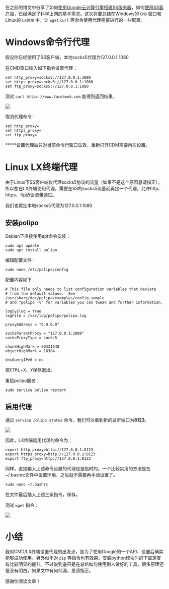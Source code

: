 在之前的博文中分享了如何[使用Google云计算引擎搭建SS服务器](https://segmentfault.com/a/1190000013399064)，如何[使用SS客户端](https://segmentfault.com/a/1190000013539547)，已经满足了科学上网的基本需求。这次将要总结在Windows的 `CMD` 窗口和Linux的 `LX终端` 中，让 `wget` `curl` 等命令使用代理需要进行的一些配置。



# Windows命令行代理

假设你已经使用了SS客户端，本地socks5代理为127.0.0.1:1080

在CMD窗口输入如下指令设置代理：

```nohighlight
set http_proxy=socks5://127.0.0.1:1080
set https_proxy=socks5://127.0.0.1:1080
set ftp_proxy=socks5://127.0.0.1:1080
```

测试 `curl https://www.facebook.com` 能得到返回结果。

![](http://ww1.sinaimg.cn/mw690/005MY9Xigy1fp4azce62uj30hd075t9e.jpg)



取消代理命令：

```
set http_proxy=
set https_proxy=
set ftp_proxy=
```

*****设置代理后只对当前命令行窗口生效，重新打开CDM需要再次设置。



# Linux LX终端代理

由于Linux下SS客户端仅代理socks5协议的流量（如果不是这个原因恳请指正）。所以想在LX终端使用代理，需要在SS的socks5流量前再接一个代理，允许http、https、ftp协议流量通过。

我们也假定本地socks5代理为127.0.0.1:1080

## 安装polipo

Debian下直接使用apt命令安装：

```shell
sudo apt update
sudo apt install polipo
```

编辑配置文件：

```nohighlight
sudo nano /etc/polipo/config
```

配置内容如下

```nohighlight
# This file only needs to list configuration variables that deviate
# from the default values.  See /usr/share/doc/polipo/examples/config.sample
# and "polipo -v" for variables you can tweak and further information.

logSyslog = true
logFile = /var/log/polipo/polipo.log

proxyAddress = "0.0.0.0"

socksParentProxy = "127.0.0.1:1080"
socksProxyType = socks5

chunkHighMark = 50331648
objectHighMark = 16384

dnsQueryIPv6 = no
```

按<kbd>CTRL</kbd>+<kbd>X</kbd>，<kbd>Y</kbd>保存退出。

重启polipo服务：

```shell
sudo service polipo restart
```



## 启用代理

通过 `service polipo status` 命令，我们可以看到新的监听端口为**8123**。

![](http://ww1.sinaimg.cn/large/005MY9Xigy1fp4g22nbr8j30f905ddhd.jpg)

因此，LX终端启用代理的命令为：

```nohighlight
export http_proxy=http://127.0.0.1:8123
export https_proxy=http://127.0.0.1:8123
export ftp_proxy=http://127.0.0.1:8123
```

同样，直接输入上述命令设置的代理也是临时的。一个比较实用的方法是在~/.bashrc文件中设置环境，之后就不需要再手动设置了。

```shell
sudo nano ~/.bashrc
```

在文件最后插入上述三条指令，保存。

测试 `wget` 指令：

![](http://ww1.sinaimg.cn/large/005MY9Xigy1fp4gl2vchsj30er05a3z3.jpg)



# 小结

我对CMD/LX终端设置代理的出发点，是为了使用Google的一个API，设置后确实能够成功使用。另外似乎对 `pip` 等指令也有效果，安装python模块时的下载速度有比较明显的提升。不过说到底只是在总结如何使用别人做好的工具，很多原理还是没有明白，如果文中有何纰漏，恳请指正。

感谢你阅读文章！